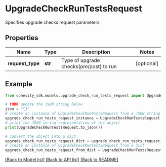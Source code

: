 # UpgradeCheckRunTestsRequest

Specifies upgrade checks request parameters

## Properties

Name | Type | Description | Notes
------------ | ------------- | ------------- | -------------
**request_type** | **str** | Type of upgrade checks(pre/post) to run | [optional] 

## Example

```python
from cohesity_sdk.models.upgrade_check_run_tests_request import UpgradeCheckRunTestsRequest

# TODO update the JSON string below
json = "{}"
# create an instance of UpgradeCheckRunTestsRequest from a JSON string
upgrade_check_run_tests_request_instance = UpgradeCheckRunTestsRequest.from_json(json)
# print the JSON string representation of the object
print(UpgradeCheckRunTestsRequest.to_json())

# convert the object into a dict
upgrade_check_run_tests_request_dict = upgrade_check_run_tests_request_instance.to_dict()
# create an instance of UpgradeCheckRunTestsRequest from a dict
upgrade_check_run_tests_request_from_dict = UpgradeCheckRunTestsRequest.from_dict(upgrade_check_run_tests_request_dict)
```
[[Back to Model list]](../README.md#documentation-for-models) [[Back to API list]](../README.md#documentation-for-api-endpoints) [[Back to README]](../README.md)


